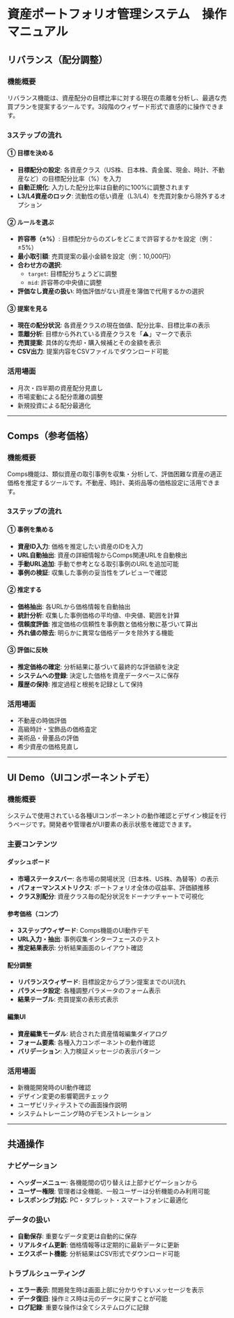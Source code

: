 # 資産ポートフォリオ管理システム　操作マニュアル

## リバランス（配分調整）

### 機能概要
リバランス機能は、資産配分の目標比率に対する現在の乖離を分析し、最適な売買プランを提案するツールです。3段階のウィザード形式で直感的に操作できます。

### 3ステップの流れ

#### ① 目標を決める
- **目標配分の設定**: 各資産クラス（US株、日本株、貴金属、現金、時計、不動産など）の目標配分比率（%）を入力
- **自動正規化**: 入力した配分比率は自動的に100%に調整されます
- **L3/L4資産のロック**: 流動性の低い資産（L3/L4）を売買対象から除外するオプション

#### ② ルールを選ぶ
- **許容帯（±%）**: 目標配分からのズレをどこまで許容するかを設定（例：±5%）
- **最小取引額**: 売買提案の最小金額を設定（例：10,000円）
- **合わせ方の選択**:
  - `target`: 目標配分ちょうどに調整
  - `mid`: 許容帯の中央値に調整
- **評価なし資産の扱い**: 時価評価がない資産を簿価で代用するかの選択

#### ③ 提案を見る
- **現在の配分状況**: 各資産クラスの現在価値、配分比率、目標比率の表示
- **乖離分析**: 目標から外れている資産クラスを「⚠」マークで表示
- **売買提案**: 具体的な売却・購入候補とその金額を表示
- **CSV出力**: 提案内容をCSVファイルでダウンロード可能

### 活用場面
- 月次・四半期の資産配分見直し
- 市場変動による配分乖離の調整
- 新規投資による配分最適化

---

## Comps（参考価格）

### 機能概要
Comps機能は、類似資産の取引事例を収集・分析して、評価困難な資産の適正価格を推定するツールです。不動産、時計、美術品等の価格設定に活用できます。

### 3ステップの流れ

#### ① 事例を集める
- **資産ID入力**: 価格を推定したい資産のIDを入力
- **URL自動抽出**: 資産の詳細情報からComps関連URLを自動検出
- **手動URL追加**: 手動で参考となる取引事例のURLを追加可能
- **事例の検証**: 収集した事例の妥当性をプレビューで確認

#### ② 推定する
- **価格抽出**: 各URLから価格情報を自動抽出
- **統計分析**: 収集した事例価格の平均値、中央値、範囲を計算
- **信頼度評価**: 推定価格の信頼性を事例数と価格分散に基づいて算出
- **外れ値の除去**: 明らかに異常な価格データを除外する機能

#### ③ 評価に反映
- **推定価格の確定**: 分析結果に基づいて最終的な評価額を決定
- **システムへの登録**: 決定した価格を資産データベースに保存
- **履歴の保持**: 推定過程と根拠を記録として保持

### 活用場面
- 不動産の時価評価
- 高級時計・宝飾品の価格査定
- 美術品・骨董品の評価
- 希少資産の価格見直し

---

## UI Demo（UIコンポーネントデモ）

### 機能概要
システムで使用されている各種UIコンポーネントの動作確認とデザイン検証を行うページです。開発者や管理者がUI要素の表示状態を確認できます。

### 主要コンテンツ

#### ダッシュボード
- **市場ステータスバー**: 各市場の開場状況（日本株、US株、為替等）の表示
- **パフォーマンスメトリクス**: ポートフォリオ全体の収益率、評価額推移
- **クラス別配分**: 資産クラス毎の配分状況をドーナツチャートで可視化

#### 参考価格（コンプ）
- **3ステップウィザード**: Comps機能のUI動作デモ
- **URL入力・抽出**: 事例収集インターフェースのテスト
- **推定結果表示**: 分析結果画面のレイアウト確認

#### 配分調整
- **リバランスウィザード**: 目標設定からプラン提案までのUI流れ
- **パラメータ設定**: 各種調整パラメータのフォーム表示
- **結果テーブル**: 売買提案の表形式表示

#### 編集UI
- **資産編集モーダル**: 統合された資産情報編集ダイアログ
- **フォーム要素**: 各種入力コンポーネントの動作確認
- **バリデーション**: 入力検証メッセージの表示パターン

### 活用場面
- 新機能開発時のUI動作確認
- デザイン変更の影響範囲チェック
- ユーザビリティテストでの画面操作説明
- システムトレーニング時のデモンストレーション

---

## 共通操作

### ナビゲーション
- **ヘッダーメニュー**: 各機能間の切り替えは上部ナビゲーションから
- **ユーザー権限**: 管理者は全機能、一般ユーザーは分析機能のみ利用可能
- **レスポンシブ対応**: PC・タブレット・スマートフォンに最適化

### データの扱い
- **自動保存**: 重要なデータ変更は自動的に保存
- **リアルタイム更新**: 価格情報等は定期的に最新データに更新
- **エクスポート機能**: 分析結果はCSV形式でダウンロード可能

### トラブルシューティング
- **エラー表示**: 問題発生時は画面上部に分かりやすいメッセージを表示
- **データ復旧**: 操作ミス時は元のデータに戻すことが可能
- **ログ記録**: 重要な操作は全てシステムログに記録